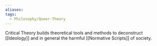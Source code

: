 ```yaml
---
aliases: 
tags:
  - Philosophy/Queer-Theory
---
```

Critical Theory builds theoretical tools and methods to deconstruct [[Ideology]] and in general the harmful [[Normative Scripts]] of society.
